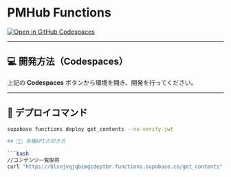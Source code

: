 # PMHub Functions

[![Open in GitHub Codespaces](https://github.com/codespaces/badge.svg)](https://codespaces.new/minorisatooo/PMHub_functions)

---

## 💻 開発方法（Codespaces）

上記の **Codespaces** ボタンから環境を開き、開発を行ってください。

---

## 🚀 デプロイコマンド

```bash
supabase functions deploy get_contents --no-verify-jwt

## ❤️‍🔥 各種APIの叩き方

```bash
//コンテンツ一覧取得
curl "https://blxnjvqjqbimgcdeptbr.functions.supabase.co/get_contents"